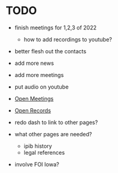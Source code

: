 # TODO

- finish meetings for 1,2,3 of 2022
    - how to add recordings to youtube?
- better flesh out the contacts
- add more news
- add more meetings
- put audio on youtube

- [Open Meetings](https://www.legis.iowa.gov/docs/ico/chapter/21.pdf)
- [Open Records](https://www.legis.iowa.gov/docs/ico/chapter/22.pdf)

- redo dash to link to other pages?
- what other pages are needed?
    - ipib history
    - legal references
- involve FOI Iowa?
